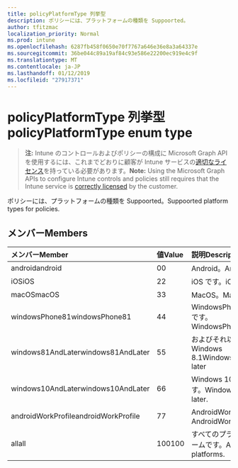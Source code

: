```yaml
---
title: policyPlatformType 列挙型
description: ポリシーには、プラットフォームの種類を Suppoorted。
author: tfitzmac
localization_priority: Normal
ms.prod: intune
ms.openlocfilehash: 6287fb458f0650e70f7767a646e36e8a3a64337e
ms.sourcegitcommit: 36be044c89a19af84c93e586e22200ec919e4c9f
ms.translationtype: MT
ms.contentlocale: ja-JP
ms.lasthandoff: 01/12/2019
ms.locfileid: "27917371"
---
```

# <a name="policyplatformtype-enum-type"></a><span data-ttu-id="74e98-103">policyPlatformType 列挙型</span><span class="sxs-lookup"><span data-stu-id="74e98-103">policyPlatformType enum type</span></span>

> <span data-ttu-id="74e98-104">**注:** Intune のコントロールおよびポリシーの構成に Microsoft Graph API を使用するには、これまでどおりに顧客が Intune サービスの[適切なライセンス](https://go.microsoft.com/fwlink/?linkid=839381)を持っている必要があります。</span><span class="sxs-lookup"><span data-stu-id="74e98-104">**Note:** Using the Microsoft Graph APIs to configure Intune controls and policies still requires that the Intune service is [correctly licensed](https://go.microsoft.com/fwlink/?linkid=839381) by the customer.</span></span>

<span data-ttu-id="74e98-105">ポリシーには、プラットフォームの種類を Suppoorted。</span><span class="sxs-lookup"><span data-stu-id="74e98-105">Suppoorted platform types for policies.</span></span>
## <a name="members"></a><span data-ttu-id="74e98-106">メンバー</span><span class="sxs-lookup"><span data-stu-id="74e98-106">Members</span></span>
|<span data-ttu-id="74e98-107">メンバー</span><span class="sxs-lookup"><span data-stu-id="74e98-107">Member</span></span>|<span data-ttu-id="74e98-108">値</span><span class="sxs-lookup"><span data-stu-id="74e98-108">Value</span></span>|<span data-ttu-id="74e98-109">説明</span><span class="sxs-lookup"><span data-stu-id="74e98-109">Description</span></span>|
|:---|:---|:---|
|<span data-ttu-id="74e98-110">android</span><span class="sxs-lookup"><span data-stu-id="74e98-110">android</span></span>|<span data-ttu-id="74e98-111">0</span><span class="sxs-lookup"><span data-stu-id="74e98-111">0</span></span>|<span data-ttu-id="74e98-112">Android。</span><span class="sxs-lookup"><span data-stu-id="74e98-112">Android.</span></span>|
|<span data-ttu-id="74e98-113">iOS</span><span class="sxs-lookup"><span data-stu-id="74e98-113">iOS</span></span>|<span data-ttu-id="74e98-114">2</span><span class="sxs-lookup"><span data-stu-id="74e98-114">2</span></span>|<span data-ttu-id="74e98-115">iOS です。</span><span class="sxs-lookup"><span data-stu-id="74e98-115">iOS.</span></span>|
|<span data-ttu-id="74e98-116">macOS</span><span class="sxs-lookup"><span data-stu-id="74e98-116">macOS</span></span>|<span data-ttu-id="74e98-117">3</span><span class="sxs-lookup"><span data-stu-id="74e98-117">3</span></span>|<span data-ttu-id="74e98-118">MacOS。</span><span class="sxs-lookup"><span data-stu-id="74e98-118">MacOS.</span></span>|
|<span data-ttu-id="74e98-119">windowsPhone81</span><span class="sxs-lookup"><span data-stu-id="74e98-119">windowsPhone81</span></span>|<span data-ttu-id="74e98-120">4</span><span class="sxs-lookup"><span data-stu-id="74e98-120">4</span></span>|<span data-ttu-id="74e98-121">WindowsPhone 8.1 です。</span><span class="sxs-lookup"><span data-stu-id="74e98-121">WindowsPhone 8.1.</span></span>|
|<span data-ttu-id="74e98-122">windows81AndLater</span><span class="sxs-lookup"><span data-stu-id="74e98-122">windows81AndLater</span></span>|<span data-ttu-id="74e98-123">5</span><span class="sxs-lookup"><span data-stu-id="74e98-123">5</span></span>|<span data-ttu-id="74e98-124">およびそれ以降の Windows 8.1</span><span class="sxs-lookup"><span data-stu-id="74e98-124">Windows 8.1 and later</span></span>|
|<span data-ttu-id="74e98-125">windows10AndLater</span><span class="sxs-lookup"><span data-stu-id="74e98-125">windows10AndLater</span></span>|<span data-ttu-id="74e98-126">6</span><span class="sxs-lookup"><span data-stu-id="74e98-126">6</span></span>|<span data-ttu-id="74e98-127">Windows 10 以降です。</span><span class="sxs-lookup"><span data-stu-id="74e98-127">Windows 10 and later.</span></span>|
|<span data-ttu-id="74e98-128">androidWorkProfile</span><span class="sxs-lookup"><span data-stu-id="74e98-128">androidWorkProfile</span></span>|<span data-ttu-id="74e98-129">7</span><span class="sxs-lookup"><span data-stu-id="74e98-129">7</span></span>|<span data-ttu-id="74e98-130">AndroidWorkProfile。</span><span class="sxs-lookup"><span data-stu-id="74e98-130">AndroidWorkProfile.</span></span>|
|<span data-ttu-id="74e98-131">all</span><span class="sxs-lookup"><span data-stu-id="74e98-131">all</span></span>|<span data-ttu-id="74e98-132">100</span><span class="sxs-lookup"><span data-stu-id="74e98-132">100</span></span>|<span data-ttu-id="74e98-133">すべてのプラットフォームです。</span><span class="sxs-lookup"><span data-stu-id="74e98-133">All platforms.</span></span>|



